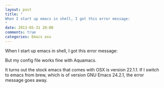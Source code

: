```yaml
---
layout: post
title: "
When I start up emacs in shell, I got this error message:
"
date: 2013-05-31 20:00
comments: true
categories: Emacs osx
---
```


When I start up emacs in shell, I got this error message:


But my config file works fine with Aquamacs.


It turns out the stock emacs that comes with OSX is version 22.1.1. If I switch to emacs from brew, which is of version GNU Emacs 24.2.1, the error message goes away.

